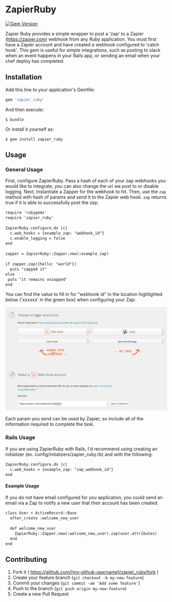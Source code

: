 # ZapierRuby

[![Gem Version](https://badge.fury.io/rb/zapier_ruby.svg)](http://badge.fury.io/rb/zapier_ruby)

Zapier Ruby provides a simple wrapper to post a 'zap' to a Zapier (https://zapier.com) webhook from any Ruby application. You must first have a Zapier account and have created a webhook configured to 'catch hook'. This gem is useful for simple integrations, such as posting to slack when an event happens in your Rails app, or sending an email when your chef deploy has completed.

## Installation

Add this line to your application's Gemfile:

```ruby
gem 'zapier_ruby'
```

And then execute:

    $ bundle

Or install it yourself as:

    $ gem install zapier_ruby

## Usage

### General Usage
First, configure ZapierRuby. Pass a hash of each of your zap webhooks you would like to integrate, you can also change the uri we post to or disable logging. Next, Instantiate a Zapper for the webhook to hit. Then, use the `zap` method with hash of params and send it to the Zapier web hook. `zap` returns true if it is able to successfully post the zap.

```
require 'rubygems'
require 'zapier_ruby'

ZapierRuby.configure.do |c|
  c.web_hooks = {example_zap: "webhook_id"}
  c.enable_logging = false
end

zapper = ZapierRuby::Zapper.new(:example_zap)

if zapper.zap({hello: "world"})
  puts "zapped it"
else
 puts "it remains unzapped"
end
```

You can find the value to fill in for "webhook id" in the location highlighted below ('xxxxxx' in the green box) when configuring your Zap:

![](https://github.com/pete2786/pete2786.github.io/blob/master/images/finding_webhook.png)


Each param you send can be used by Zapier, so include all of the information required to complete the task.

### Rails Usage
If you are using ZapierRuby with Rails, I'd recommend using creating an initializer (ex. config/intializers/zapier_ruby.rb) and with the following:

```
ZapierRuby.configure.do |c|
  c.web_hooks = {example_zap: "zap_webhook_id"}
end
```

#### Example Usage

If you do not have email configured for you application, you could send an email via a Zap to notify a new user that their account has been created.
```
class User < ActiveRecord::Base
  after_create :welcome_new_user
  
  def welcome_new_user
    ZapierRuby::Zapper.new(:welcome_new_user).zap(user.attributes)
  end
end
```


## Contributing

1. Fork it ( https://github.com/[my-github-username]/zapier_ruby/fork )
2. Create your feature branch (`git checkout -b my-new-feature`)
3. Commit your changes (`git commit -am 'Add some feature'`)
4. Push to the branch (`git push origin my-new-feature`)
5. Create a new Pull Request
